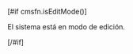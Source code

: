 <!-- Verificar si el sistema está en modo de edición -->
[#if cmsfn.isEditMode()]
  <p>El sistema está en modo de edición.</p>
[/#if]